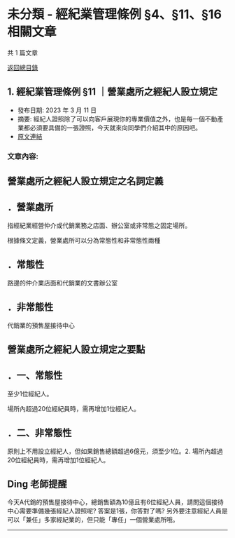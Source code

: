 # 未分類 - 經紀業管理條例 §4、§11、§16 相關文章

共 1 篇文章

[返回總目錄](00_總目錄.md)

## 1. 經紀業管理條例 §11 ｜營業處所之經紀人設立規定

- 發布日期: 2023 年 3 月 11 日
- 摘要: 經紀人證照除了可以向客戶展現你的專業價值之外，也是每一個不動產業都必須要具備的一張證照，今天就來向同學們介紹其中的原因吧。
- [原文連結](https://www.jasper-realestate.com/%e7%b6%93%e7%b4%80%e6%a5%ad%e7%ae%a1%e7%90%86%e6%a2%9d%e4%be%8b-11_%e7%87%9f%e6%a5%ad%e8%99%95%e6%89%80%e4%b9%8b%e7%b6%93%e7%b4%80%e4%ba%ba%e8%a8%ad%e7%ab%8b%e8%a6%8f%e5%ae%9a/)

### 文章內容:

## 營業處所之經紀人設立規定之名詞定義

## ．營業處所

指經紀業經營仲介或代銷業務之店面、辦公室或非常態之固定場所。

根據條文定義，營業處所可以分為常態性和非常態性兩種

## ．常態性

路邊的仲介業店面和代銷業的文書辦公室

## ．非常態性

代銷業的預售屋接待中心

## 營業處所之經紀人設立規定之要點

## ．一、常態性

至少1位經紀人。

場所內超過20位經紀員時，需再增加1位經紀人。

## ．二、非常態性

原則上不用設立經紀人，但如果銷售總額超過6億元，須至少1位。2. 場所內超過20位經紀員時，需再增加1位經紀人。

## Ding 老師提醒

今天A代銷的預售屋接待中心，總銷售額為10億且有6位經紀人員，請問這個接待中心需要準備幾張經紀人證照呢? 答案是1張，你答對了嗎? 另外要注意經紀人員是可以「兼任」多家經紀業的，但只能「專任」一個營業處所哦。

---

